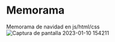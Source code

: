 # Memorama
Memorama de navidad en js/html/css
![Captura de pantalla 2023-01-10 154211](https://user-images.githubusercontent.com/104473335/211657860-c369ba47-3b6d-4bb8-bfc6-2319d0f0bcae.png)
